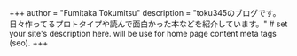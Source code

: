 +++
author = "Fumitaka Tokumitsu"
description = "toku345のブログです。日々作ってるプロトタイプや読んで面白かった本などを紹介しています。" # set your site's description here. will be use for home page content meta tags (seo).
+++
